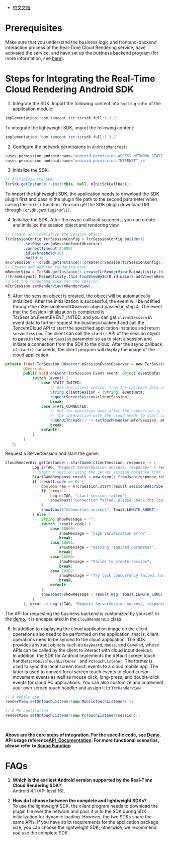 - [中文文档](云渲染SDK接入指南.md)

# Prerequisites
Make sure that you understand the business logic and frontend-backend interaction process of the Real-Time Cloud Rendering service, have activated the service, and have set up the business backend program (for more information, see [here](../README_EN-US.md)).


# Steps for Integrating the Real-Time Cloud Rendering Android SDK

1. Integrate the SDK. Import the following content into `build.gradle` of the application module:

```java
implementation 'com.tencent.tcr:tcrsdk-full:3.3.2'
```

To integrate the lightweight SDK, import the following content:

```java
implementation 'com.tencent.tcr:tcrsdk-full:3.3.2' 
```

2. Configure the network permissions in `AndroidManifest`:

```java
<uses-permission android:name="android.permission.ACCESS_NETWORK_STATE" />
<uses-permission android:name="android.permission.INTERNET" />
```

3. Initialize the SDK.

```java
// Initialize the SDK.
TcrSdk.getInstance().init(this, null, mInitSdkCallback);
```

To import the lightweight SDK, the application needs to download the SDK plugin first and pass in the plugin file path to the second parameter when calling the `init()` function. You can get the SDK plugin download URL through `TcrSdk.getPluginUrl()`.

4. Initialize the SDK. After the async callback succeeds, you can create and initialize the session object and rendering view.

```java
// Create and initialize the session object.
TcrSessionConfig tcrSessionConfig = TcrSessionConfig.builder()
        .setObserver(mSessionEventObserver)
        .connectTimeout(25000)
        .idleThreshold(30)
        .build();
mTcrSession = TcrSdk.getInstance().createTcrSession(tcrSessionConfig);
// Create and add the rendering view.
mRenderView = TcrSdk.getInstance().createTcrRenderView(MainActivity.this, mTcrSession, TcrRenderViewType.SURFACE);
((FrameLayout) MainActivity.this.findViewById(R.id.main)).addView(mRenderView);
// Set the rendering view for the session.
mTcrSession.setRenderView(mRenderView);
```

5. After the session object is created, the object will be automatically initialized. After the initialization is successful, the event will be notified through the mSessionEventObserver object passed in step 4. The event that the Session initialization is completed is TcrSession.Event.EVENT_INITED, and you can get `clientSession` in event data to further request the business backend and call the TencentCloud API to start the specified application instance and return `serverSession`. The client can call the `start()` API of the session object to pass in the `serverSession` parameter so as to start a session and initiate a connection from the SDK to the cloud. After the async callback of `start()` succeeds, the client program will display the image of the cloud application. 

```java
private final TcrSession.Observer mSessionEventObserver = new TcrSession.Observer() {
        @Override
        public void onEvent(TcrSession.Event event, Object eventData) {
            switch (event) {
                case STATE_INITED:
                    // Get the client session from the callback data and request ServerSession
                    String clientSession = (String) eventData;
                    requestServerSession(clientSession);
                    break;
                case STATE_CONNECTED:
                    // Set the operation mode after the connection is successful
                    // The interaction with the cloud needs to start calling the interface after this event callback
                    runOnUiThread(() -> setTouchHandler(mTcrSession, mRenderView, PC_GAME));
                    break;
                default:
            }
        }
   };    

```

Request a ServerSession and start the game:

```java
CloudRenderBiz.getInstance().startGame(clientSession, response -> {
            Log.i(TAG, "Request ServerSession success, response=" + response.toString());
            // Start a session using the server session obtained from the server
            StartGameResponse result = new Gson().fromJson(response.toString(), StartGameResponse.class);
            if (result.code == 0) {
                boolean res = mTcrSession.start(result.sessionDescribe.serverSession);
                if (!res) {
                    Log.e(TAG, "start session failed");
                    showToast("Connection failed, please check the log", Toast.LENGTH_SHORT);
                }
                showToast("Connection success", Toast.LENGTH_SHORT);
            } else {
                String showMessage = "";
                switch (result.code) {
                    case 10000:
                        showMessage = "sign verification error";
                        break;
                    case 10001:
                        showMessage = "missing required parameter";
                        break;
                    case 10200:
                        showMessage = "Failed to create session";
                        break;
                    case 10202:
                        showMessage = "Try lock concurrency failed, no resources";
                        break;
                    default:
                }
                showToast(showMessage + result.msg, Toast.LENGTH_LONG);
            }
        }, error -> Log.i(TAG, "Request ServerSession success, response=" + error.toString()));
```


The API for requesting the business backend is customized by yourself. In the [demo](../Demo), it is encapsulated in the `CloudRenderBiz` class.

6. In addition to displaying the cloud application image on the client, operations also need to be performed on the application, that is, client operations need to be synced to the cloud application. The SDK provides abstract objects such as `KeyBoard`, `Mouse`, and `GamePad`, whose APIs can be called by the client to interact with cloud input devices.  
In addition, the SDK for Android implements the default screen touch handlers: `MobileTouchListener ` and ` PcTouchListener `. The former is used to sync the local screen touch events to a cloud mobile app. The latter is used to convert local screen touch events to cloud cursor movement events as well as mouse click, long-press, and double-click events for cloud PC applications. You can also customize and implement your own screen touch handler and assign it to `TcrRenderView`.

```java
// A mobile app
renderView.setOnTouchListener(new MobileTouchListener());

// A PC application
renderView.setOnTouchListener(new PcTouchListener(session));
```

<br><p>
**Above are the core steps of integration. For the specific code, see [Demo](../Demo).
API usage reference[API_Documentation](API_Documentation.md). For more functional scenarios, please refer to [Scene Function](场景功能.md)**

# FAQs
1. **Which is the earliest Android version supported by the Real-Time Cloud Rendering SDK?**  
Android 4.1 (API level 16).

2. **How do I choose between the complete and lightweight SDKs?**  
To use the lightweight SDK, the client program needs to download the plugin file over the network and pass it in to the SDK during SDK initialization for dynamic loading. However, the two SDKs share the same APIs. If you have strict requirements for the application package size, you can choose the lightweight SDK; otherwise, we recommend you use the complete SDK.
